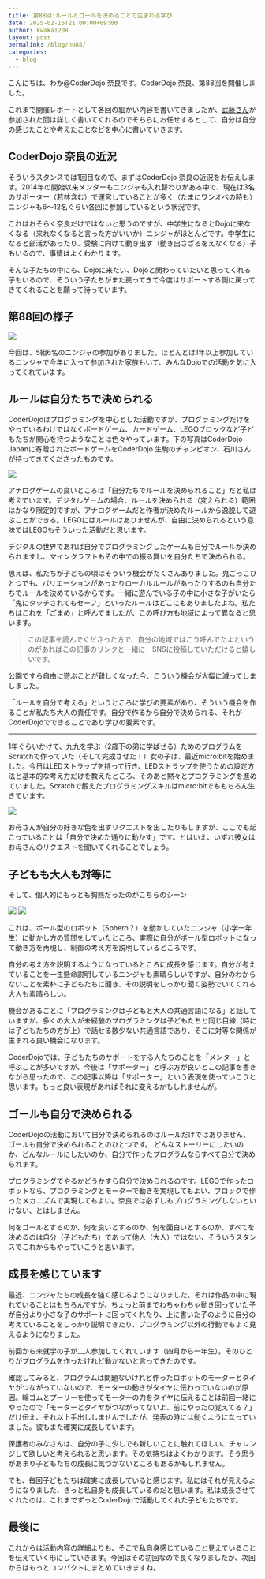 ```yaml
---
title: 第88回:ルールとゴールを決めることで生まれる学び
date: 2025-02-15T21:00:00+09:00
author: kwaka1208
layout: post
permalink: /blog/no88/
categories:
  - blog
---
```

こんにちは、わか@CoderDojo 奈良です。CoderDojo 奈良、第88回を開催しました。

これまで開催レポートとして各回の細かい内容を書いてきましたが、[武藤さん](https://x.com/610t)が参加された回は詳しく書いてくれるのでそちらにお任せするとして、自分は自分の感じたことや考えたことなどを中心に書いていきます。

## CoderDojo 奈良の近況
そういうスタンスでは1回目なので、まずはCoderDojo 奈良の近況をお伝えします。2014年の開始以来メンターもニンジャも入れ替わりがある中で、現在は3名のサポーター（若林含む）で運営していることが多く（たまにワンオペの時も）ニンジャも6〜12名ぐらい各回に参加しているという状況です。

これはおそらく奈良だけではないと思うのですが、中学生になるとDojoに来なくなる（来れなくなると言った方がいいか）ニンジャがほとんどです。中学生になると部活があったり、受験に向けて動き出す（動き出さざるをえなくなる）子もいるので、事情はよくわかります。

そんな子たちの中にも、Dojoに来たい、Dojoと関わっていたいと思ってくれる子もいるので、そういう子たちがまた戻ってきて今度はサポートする側に戻ってきてくれることを願って待っています。

## 第88回の様子

![](/assets/images/2025/02/01.jpg)

今回は、5組6名のニンジャの参加がありました。ほとんどは1年以上参加しているニンジャで今年に入って参加された家族もいて、みんなDojoでの活動を気に入ってくれています。

## ルールは自分たちで決められる
CoderDojoはプログラミングを中心とした活動ですが、プログラミングだけをやっているわけではなくボードゲーム、カードゲーム、LEGOブロックなど子どもたちが関心を持つようなことは色々やっています。下の写真はCoderDojo Japanに寄贈されたボードゲームをCoderDojo 生駒のチャンピオン、石川さんが持ってきてくださったものです。

![](/assets/images/2025/02/02.jpg)

アナログゲームの良いところは「自分たちでルールを決められること」だと私は考えています。デジタルゲームの場合、ルールを決められる（変えられる）範囲はかなり限定的ですが、アナログゲームだと作者が決めたルールから逸脱して遊ぶことができる。LEGOにはルールはありませんが、自由に決められるという意味ではLEGOもそういった活動だと思います。

デジタルの世界であれば自分でプログラミングしたゲームも自分でルールが決められますし、マインクラフトもその中での振る舞いを自分たちで決められる。

思えば、私たちが子どもの頃はそういう機会がたくさんありました。鬼ごっこひとつでも、バリエーションがあったりローカルルールがあったりするのも自分たちでルールを決めているからです。一緒に遊んでいる子の中に小さな子がいたら「鬼にタッチされてもセーフ」といったルールはどこにもありましたよね。私たちはこれを「ごまめ」と呼んでましたが、この呼び方も地域によって異なると思います。

> この記事を読んでくださった方で、自分の地域ではこう呼んでたよというのがあればこの記事のリンクと一緒に　SNSに投稿していただけると嬉しいです。

公園ですら自由に遊ぶことが難しくなった今、こういう機会が大幅に減ってしましました。

「ルールを自分で考える」というところに学びの要素があり、そういう機会を作ることが私たち大人の責任です。自分で作るから自分で決められる、それがCoderDojoでできることであり学びの要素です。

---
1年ぐらいかけて、九九を学ぶ（2歳下の弟に学ばせる）ためのプログラムをScratchで作っていた（そして完成させた！）女の子は、最近micro:bitを始めました。今日はLEDストラップを持って行き、LEDストラップを使うための設定方法と基本的な考え方だけを教えたところ、そのあと黙々とプログラミングを進めていました。Scratchで鍛えたプログラミングスキルはmicro:bitでももちろん生きています。

![](/assets/images/2025/02/03.jpg)

お母さんが自分の好きな色を出すリクエストを出したりもしますが、ここでも起こっていることは「自分で決めた通りに動かす」です。とはいえ、いずれ彼女はお母さんのリクエストを聞いてくれることでしょう。

## 子どもも大人も対等に
そして、個人的にもっとも胸熱だったのがこちらのシーン

![](/assets/images/2025/02/04.jpg)
![](/assets/images/2025/02/05.jpg)

これは、ボール型のロボット（Sphero？）を動かしていたニンジャ（小学一年生）に動かし方の質問をしていたところ、実際に自分がボール型ロボットになって動き方を再現し、制御の考え方を説明しているところです。

自分の考え方を説明するようになっているところに成長を感じます。自分が考えていることを一生懸命説明しているニンジャも素晴らしいですが、自分のわからないことを素朴に子どもたちに聞き、その説明をしっかり聞く姿勢でいてくれる大人も素晴らしい。

機会があるごとに「プログラミングは子どもと大人の共通言語になる」と話していますが、多くの大人が未経験のプログラミングは子どもたちと同じ目線（時には子どもたちの方が上）で話せる数少ない共通言語であり、そこに対等な関係が生まれる良い機会になります。

CoderDojoでは、子どもたちのサポートをする人たちのことを「メンター」と呼ぶことが多いですが、今後は「サポーター」と呼ぶ方が良いとこの記事を書きながら思ったので、この記事以降は「サポーター」という表現を使っていこうと思います。もっと良い表現があればそれに変えるかもしれませんが。

## ゴールも自分で決められる
CoderDojoの活動において自分で決められるのはルールだけではありません、ゴールも自分で決められることのひとつです。
どんなストーリーにしたいのか、どんなルールにしたいのか、自分で作ったプログラムならすべて自分で決められます。

プログラミングでやるかどうかすら自分で決められるのです。LEGOで作ったロボットなら、プログラミングとモーターで動きを実現してもよい、ブロックで作ったメカニズムで実現してもよい。奈良では必ずしもプログラミングしないといけない、とはしません。

何をゴールとするのか、何を良いとするのか、何を面白いとするのか、すべてを決めるのは自分（子どもたち）であって他人（大人）ではない、そういうスタンスでこれからもやっていこうと思います。

## 成長を感じています
最近、ニンジャたちの成長を強く感じるようになりました。それは作品の中に現れていることはもちろんですが、ちょっと前までわちゃわちゃ動き回っていた子が自分より小さな子のサポートに回ってくれたり、上に書いた子のように自分の考えていることをしっかり説明できたり、プログラミング以外の行動でもよく見えるようになりました。

前回から未就学の子が二人参加してくれています（四月から一年生）。そのひとりがプログラムを作ったけれど動かないと言ってきたのです。

確認してみると、プログラムは問題ないけれど作ったロボットのモーターとタイヤがつながっていないので、モーターの動きがタイヤに伝わっていないのが原因。輪ゴムとプーリーを使ってモーターの力をタイヤに伝えることは前回一緒にやったので「モーターとタイヤがつながってないよ、前にやったの覚えてる？」だけ伝え、それ以上手出ししませんでしたが、発表の時には動くようになっていました。彼もまた確実に成長しています。

保護者のみなさんは、自分の子に少しでも新しいことに触れてほしい、チャレンジして欲しいと考えられると思います。その気持ちはよくわかります。そう思うがあまり子どもたちの成長に気づかないところもあるかもしれません。

でも、毎回子どもたちは確実に成長していると感じます。私にはそれが見えるようになりました、きっと私自身も成長しているのだと思います。私は成長させてくれたのは、これまでずっとCoderDojoで活動してくれた子どもたちです。

## 最後に
これからは活動内容の詳細よりも、そこで私自身感じていること見えていることを伝えていく形にしていきます。今回はその初回なので長くなりましたが、次回からはもっとコンパクトにまとめていきますね。